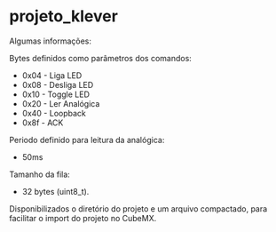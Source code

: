 # projeto_klever

Algumas informações: 

Bytes definidos como parâmetros dos comandos: 

* 0x04 - Liga LED
* 0x08 - Desliga LED
* 0x10 - Toggle LED
* 0x20 - Ler Analógica
* 0x40 - Loopback
* 0x8f - ACK

Periodo definido para leitura da analógica: 
* 50ms

Tamanho da fila: 
* 32 bytes (uint8_t).

Disponibilizados o diretório do projeto e um arquivo compactado, para facilitar o import do projeto no CubeMX.
